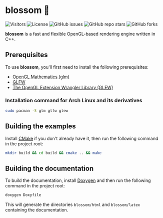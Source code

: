 # blossom 🌸
![Visitors](https://visitor-badge.laobi.icu/badge?page_id=YOUR_USERNAME.YOUR_REPO)
![License](https://img.shields.io/github/license/gjoacorp/blossom)
![GitHub issues](https://img.shields.io/github/issues/gjoacorp/blossom)
![GitHub repo stars](https://img.shields.io/github/stars/gjoacorp/blossom?style=social)
![GitHub forks](https://img.shields.io/github/forks/gjoacorp/blossom?style=social)

**blossom** is a fast and flexible OpenGL-based rendering engine written in C++. 

## Prerequisites 

To use **blossom**, you'll first need to install the following prerequisites:

- [OpenGL Mathematics (glm)](https://github.com/g-truc/glm)
- [GLFW](https://github.com/glfw/glfw)
- [The OpenGL Extension Wrangler Library (GLEW)](https://github.com/nigels-com/glew)

### Installation command for Arch Linux and its derivatives
```sh
sudo pacman -S glm glfw glew
```

## Building the examples

Install [CMake](https://cmake.org/) if you don't already have it, then run the following command in the project root:

```sh
mkdir build && cd build && cmake .. && make
```

## Building the documentation

To build the documentation, install [Doxygen](https://www.doxygen.nl/) and then run the following command in the project root:
```sh
doxygen Doxyfile
```
This will generate the directories `blossom/html` and `blossom/latex` containing the documentation. 
